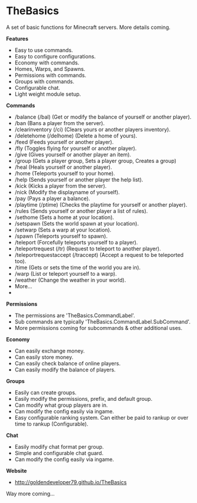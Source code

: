 # TheBasics
A set of basic functions for Minecraft servers. More details coming.

**Features**
- Easy to use commands.
- Easy to configure configurations.
- Economy with commands.
- Homes, Warps, and Spawns.
- Permissions with commands.
- Groups with commands.
- Configurable chat.
- Light weight module setup.

**Commands**
- /balance (/bal) (Get or modify the balance of yourself or another player).
- /ban (Bans a player from the server).
- /clearinventory (/ci) (Clears yours or another players inventory).
- /deletehome (/delhome) (Delete a home of yours).
- /feed (Feeds yourself or another player).
- /fly (Toggles flying for yourself or another player).
- /give (Gives yourself or another player an item).
- /group (Gets a player group, Sets a player group, Creates a group)
- /heal (Heals yourself or another player).
- /home (Teleports yourself to your home).
- /help (Sends yourself or another player the help list).
- /kick (Kicks a player from the server).
- /nick (Modify the displayname of yourself).
- /pay (Pays a player a balance).
- /playtime (/ptime) (Checks the playtime for yourself or another player).
- /rules (Sends yourself or another player a list of rules).
- /sethome (Sets a home at your location).
- /setspawn (Sets the world spawn at your location).
- /setwarp (Sets a warp at your location).
- /spawn (Teleports yourself to spawn).
- /teleport (Forcefully teleports yourself to a player).
- /teleportrequest (/tr) (Request to teleport to another player).
- /teleportrequestaccept (/traccept) (Accept a request to be teleported too).
- /time (Gets or sets the time of the world you are in).
- /warp (List or teleport yourself to a warp).
- /weather (Change the weather in your world).
- More...
- 
**Permissions**
- The permissions are 'TheBasics.CommandLabel'.
- Sub commands are typically 'TheBasics.CommandLabel.SubCommand'.
- More permissions coming for subcommands & other additional uses.

**Economy**
- Can easily exchange money.
- Can easily store money.
- Can easily check balance of online players.
- Can easily modify the balance of players.

**Groups**
- Easily can create groups.
- Easily modify the permissions, prefix, and default group.
- Can modify what group players are in.
- Can modify the config easily via ingame.
- Easy configurable ranking system. Can either be paid to rankup or over time to rankup (Configurable).

**Chat**
- Easily modify chat format per group.
- Simple and configurable chat guard.
- Can modify the config easily via ingame.

**Website**
- http://goldendeveloper79.github.io/TheBasics

Way more coming...

